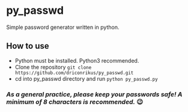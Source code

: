 # py_passwd
Simple password generator written in python.

## How to use

* Python must be installed. Python3 recommended. 
* Clone the repository ```git clone https://github.com/driconrikus/py_passwd.git```
* cd into py_passwd directory and run ```python py_passwd.py```

### _As a general practice, please keep your passwords safe! A minimum of 8 characters is recommended._ 😉